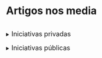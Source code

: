 <!-- # Energy Commons -->
<!--  **Tools and Information Database for the science, engineering, economics and politics of the Energy Transition**

Repository and open database for tutorials, computational tools, software implementions, technical documents, research papers, books and articles on the various aspects of the ongoing energy transition.
-->

 <!--## The politics of Energy  -->


# Artigos nos media

<br>

<details>
<summary> <span style="font-size:18px;"> Iniciativas privadas </span></summary>
<ul>

<li> <a href="https://grandeconsumo.com/montiqueijo-inaugura-unidade-fotovoltaica/">Montiqueijo inaugura unidade fotovoltaica</a> (Grande Consumo, 09/2014) </li>

<li> <a href="https://www.sunenergy.pt/sunenergy-instala-solucao-de-autoconsumo-na-frutalmente/">SunEnergy instala solução de autoconsumo na Frutalmente</a> (sunenergy, 11/2014) </li>

<li> <a href="https://www.sunenergy.pt/sunenergy-instala-projeto-de-autoconsumo-na-fabrica-de-arroz-gatoes/">SunEnergy instala projeto de autoconsumo na Fábrica de Arroz de Gatões</a> (sunenergy, 04/2015) </li>

<li> <a href="https://www.publico.pt/2015/05/04/local/noticia/edia-recorre-a-energia-solar-para-reduzir-custos-no-regadio-em-alqueva-1694491">EDIA recorre à energia solar para reduzir custos no regadio em Alqueva</a> (Público, 05/2015) </li>

<li> <a href="https://www.sunenergy.pt/sunenergy-instala-mais-de-800-paineis-na-natural-stone/">SunEnergy instala mais de 800 painéis na Natural Stone</a> (sunenergy, 07/2015) </li>

<li> <a href="https://www.dinheirovivo.pt/outras/lojas-ikea-em-portugal-vao-produzir-energia-solar/">Lojas Ikea em Portugal vão produzir energia solar</a> (Dinheiro Vivo, 12/2015) </li>

<li> <a href="http://trilhosenergeticos.pt/news/aldeia-da-serra-da-lousa-torna-se-100-autonoma-da-rede-publica-de-energia/">Aldeia da serra da Lousã torna-se 100% autónoma da rede pública de energia</a> (Trilhos Energéticos, 02/2016)</li>

<li> <a href="https://www.sunenergy.pt/novo-quartel-dos-bombeiros-de-cuba-ira-funcionar-a-energia-solar/">Novo quartel dos Bombeiros de Cuba irá funcionar a energia solar</a> (sunenergy, 04/2016) </li>

<li> <a href="https://www.sunenergy.pt/sunenergy-instala-96-paineis-solares-na-biomaduro/">SunEnergy instala 96 painéis solares na Biomaduro</a> (sunenergy, 04/2016) </li>

<li> <a href="https://www.sunenergy.pt/unidade-de-autoconsumo-instalada-em-restaurante/">Unidade de autoconsumo instalada em restaurante</a> (sunenergy, 05/2016) </li>

<li> <a href="https://www.sunenergy.pt/sunenergy-instala-unidade-de-autoconsumo-com-1-040-paineis-fotovoltaicos-na-fabrica-da-triangle-s/">SunEnergy instala unidade de autoconsumo com 1.040 painéis fotovoltaicos na fábrica da Triangle's</a> (sunenergy, 07/2016) </li>

<li> <a href="https://www.sunenergy.pt/autoconsumo-em-exploracao-agricola/">Autoconsumo em exploração agrícola</a> (sunenergy, 09/2016) </li>

<li> <a href="http://trilhosenergeticos.pt/news/unidade-de-autoconsumo-instalada-nos-acores-torna-restaurante-100-autonomo/">Unidade de autoconsumo instalada nos Açores torna restaurante 100% autónomo!</a> (Trilhos Energéticos, 08/2016)</li>

<li> <a href="https://www.sunenergy.pt/mais-um-grande-projeto-de-autoconsumo-em-agueda/">Mais um grande projeto de autoconsumo em Águeda</a> (sunenergy, 09/2016) </li>

<li> <a href="https://www.sunenergy.pt/novo-projeto-de-autoconsumo-agora-em-cantanhede/">Novo projeto de autoconsumo, agora em Cantanhede</a> (sunenergy, 11/2016) </li>

<li> <a href="http://trilhosenergeticos.pt/news/instalacao-de-solucao-de-autoconsumo-com-paineis-mais-eficientes-mercado/">Instalação de solução de autoconsumo com painéis mais eficientes do mercado</a> (Trilhos Energéticos, 11/2016)</li>

<li> <a href="https://www.sunenergy.pt/sunenergy-executa-um-dos-maiores-projetos-de-autoconsumo-a-nivel-nacional/">SunEnergy executa um dos maiores projetos de autoconsumo a nível nacional</a> (sunenergy, 01/2017) </li>

<li> <a href="http://trilhosenergeticos.pt/news/trilhos-energeticos-instala-sistema-inovador-em-portugal/">Trilhos Energéticos instala sistema inovador em Portugal</a> (Trilhos Energéticos, 01/2017)</li>

<li> <a href="http://trilhosenergeticos.pt/news/instalacao-de-55-paineis-para-autoconsumo-em-restaurante-de-penacova/">Instalação de 55 painéis para autoconsumo em restaurante de Penacova</a> (Trilhos Energéticos, 02/2017)</li>

<li> <a href="http://trilhosenergeticos.pt/news/instalacao-de-autoconsumo-com-baterias/">Instalação de autoconsumo com baterias</a> (Trilhos Energéticos, 02/2017)</li>

<li> <a href="https://www.sulinformacao.pt/2017/03/zoomarine-mais-sustentavel-e-com-ilha-do-tesouro-reabre-a-28-de-marco">Zoomarine mais sustentável e com “Ilha do Tesouro” reabre a 28 de Março</a> (Sul Informação, 03/2017) </li>

<li> <a href="https://www.sunenergy.pt/cooperativa-vai-poupar-22-mil-euros-por-ano-e-ser-mais-sustentavel/">Cooperativa vai poupar 22 mil euros por ano e ser mais sustentável</a> (sunenergy, 05/2017) </li>

<li> <a href="https://www.sunenergy.pt/sunenergy-instala-240-paineis-solares-na-vfa-lider-nacional-de-produtos-de-natacao/">SunEnergy instala 240 painéis solares na VFA, líder nacional de produtos para natação</a> (sunenergy, 06/2017) </li>

<li> <a href="https://www.sunenergy.pt/sunenergy-chega-a-acordo-com-o-grupo-hoteleiro-mh-hotels-de-peniche/">SunEnergy chega a acordo para instalar 520 painéis solares fotovoltaicos em Hotel de Peniche</a> (sunenergy, 06/2017) </li>

<li> <a href="http://trilhosenergeticos.pt/news/unidade-de-producao-de-energia-autonoma-no-templo-ecumenico/">Unidade de produção de energia autonóma no templo ecuménico</a> (Trilhos Energéticos, 07/2017)</li>

<li> <a href="https://www.sunenergy.pt/sunenergy-equipa-oito-pontos-de-venda-da-litocar-no-centro-do-pais/">SunEnergy equipa oito pontos de venda da Litocar no centro do país</a> (sunenergy, 09/2017) </li>

<li> <a href="http://trilhosenergeticos.pt/news/instalacao-de-autoconsumo-no-bukubaki-eco-surf-resort/">Instalação de autoconsumo no Bukubaki Eco Surf Resort</a> (Trilhos Energéticos, 09/2017)</li>

<li> <a href="https://www.sunenergy.pt/sunenergy-instala-840-paineis-solares-na-epalfer/">SunEnergy instala 840 painéis solares na EPALFER</a> (sunenergy, 10/2017) </li>

<li> <a href="http://trilhosenergeticos.pt/news/autoconsumo-na-tanoaria-j-dias-sa-em-esmoriz/">Unidade de autoconsumo instalada na Tanoaria J.Dias, SA, em Esmoriz</a> (Trilhos Energéticos, 10/2017)</li>

<li> <a href="https://www.sunenergy.pt/sunenergy-ajuda-ciclofapril-poupar-25-000e-ano/">SunEnergy permite poupança anual de 40.000€ à FRUTITAIPINA</a> (sunenergy, 11/2017) </li>

<li> <a href="https://jornaleconomico.sapo.pt/noticias/edp-instala-3-700-paineis-solares-nos-edificios-do-millennium-bcp-230087">EDP instala 3.700 painéis solares nos edifícios do Millennium BCP</a> (Jornal Económico, 11/2017) </li>

<li> <a href="http://trilhosenergeticos.pt/news/instalacao-de-autoconsumo-na-cooperativa-da-beira-central-oliveira-hospital/">Instalação de autoconsumo na Cooperativa da Beira Central, Oliveira do Hospital</a> (Trilhos Energéticos, 11/2017)</li>

<li> <a href="https://www.sunenergy.pt/sunenergy-ajuda-ciclofapril-poupar-25-000e-ano/">SunEnergy ajuda CicloFapril a poupar 25.000€ por ano</a> (sunenergy, 12/2017) </li>

<li> <a href="http://trilhosenergeticos.pt/news/centro-de-bem-estar/">A Trilhos Energéticos instala unidade de autoconsumo de 18.6 kW em Penacova</a> (Trilhos Energéticos, 01/2018)</li>

<li> <a href="http://trilhosenergeticos.pt/news/turismo-portugal-hoteleiras/">Unidades turísticas e hoteleiras apostam cada vez em energias renováveis</a> (Trilhos Energéticos, 02/2018)</li>

<li> <a href="http://trilhosenergeticos.pt/news/paliteira-aposta-na-energia-solar-fotovoltaica/">Mais uma empresa de Penacova que começou a produzir a sua própria energia</a> (Trilhos Energéticos, 02/2018)</li>

<li> <a href="https://www.sunenergy.pt/sunenergy-desenvolve-projeto-inovador-na-uartronica/">SunEnergy desenvolve projeto inovador na UARTRÓNICA</a> (sunenergy, 03/2018) </li>

<li> <a href="http://trilhosenergeticos.pt/news/produzir-a-sua-propria-energia/">Empresa de Pedrogão Grande começa a produzir a sua própria energia!</a> (Trilhos Energéticos, 03/2018)</li>

<li> <a href="https://www.sunenergy.pt/sunenergy-instala-paineis-solares-nas-caves-messias/">SunEnergy instala painéis solares nas Caves Messias</a> (sunenergy, 04/2018) </li>

<li> <a href="https://www.sonae.pt/pt/media/press-releases/115-centrais-fotovoltaicas-alimentam-estruturas-da-sonae-mc/">115 centrais fotovoltaicas alimentam estruturas da Sonae MC</a> (Sonae, 05/2018) </li>

<li> <a href="http://trilhosenergeticos.pt/news/solucao-inovadora/">Trilhos Energéticos pioneira em solução inovadora na Península Ibérica!</a> (Trilhos Energéticos, 05/2018)</li>

<li> <a href="https://www.tribunaalentejo.pt/artigos/pegoes-vai-ter-ceramica-energia-100-fotovoltaica">Pegões vai ter cerâmica a energia 100% fotovoltaica</a> (Tribuna Alentejo, 06/2018) </li>

<li> <a href="https://www.sunenergy.pt/aposta-na-energia-solar-vai-permitir-poupanca-significativa-a-grafica-ideal-de-agueda/">Aposta na energia solar vai permitir poupança significativa à Gráfica Ideal de Águeda</a> (sunenergy, 06/2018) </li>

<li> <a href="http://trilhosenergeticos.pt/news/modulos-fotovoltaicos-em-centro-paroquial/">Trilhos Energéticos Instala 46 Módulos Fotovoltaicos em Centro Paroquial</a> (Trilhos Energéticos, 07/2018)</li>

<li> <a href="http://trilhosenergeticos.pt/news/trilhos-energeticos-da-mais-um-passo-em-direcao-ao-futuro/">Trilhos Energéticos dá mais um passo em direção ao futuro!</a> (Trilhos Energéticos, 07/2018)</li>

<li> <a href="https://www.sunenergy.pt/espaco-inovacao-em-oliveira-do-bairro-inova-com-a-ajuda-da-sunenergy/">Espaço Inovação inova no Autoconsumo com a ajuda da SunEnergy</a> (sunenergy, 08/2018) </li>

<li> <a href="http://trilhosenergeticos.pt/news/trilhos-energeticos-instala-solucao-de-159-5-kw-em-empresa-do-ramo-hoteleiro/">Trilhos Energéticos instala solução de 15 kWp em empresa do ramo hoteleiro</a> (Trilhos Energéticos, 08/2018)</li>

<li> <a href="http://trilhosenergeticos.pt/news/trilhos-energeticos-finaliza-projeto-de-28-wp-em-associacao-de-solidariedade/">Trilhos Energéticos finaliza projeto de 28 kWp em associação de solidariedade</a> (Trilhos Energéticos, 09/2018)</li>

<li> <a href="http://trilhosenergeticos.pt/news/trilhos-energeticos-instala-580-paineis-em-estancia-e-serracao-de-madeiras-exoticas/">Trilhos Energéticos instala 580 painéis em Estância e Serração de Madeiras Exóticas</a> (Trilhos Energéticos, 09/2018)</li>

<li> <a href="https://greensavers.sapo.pt/crowdfunding-sustentavel-ajuda-ceramica-de-pegoes-a-evitar-180-toneladas-de-co2/
">Crowdfunding sustentável ajuda Cerâmica de Pegões a evitar 180 toneladas de CO2 por ano</a> (Green Savers, 10/2018) </li>

<li> <a href="https://www.sunenergy.pt/sunenergy-instala-mais-de-1-100-paineis-solares-na-ramalhos/">Sunenergy instala mais de 1.100 painéis solares na Ramalhos</a> (sunenergy, 10/2018) </li>

<li> <a href="http://trilhosenergeticos.pt/news/tecnilac-aposta-em-energia-solar-e-comeca-a-reduzir-as-suas-faturas-de-energia/">Tecnilac aposta em energia solar e começa a reduzir as suas faturas de energia</a> (Trilhos Energéticos, 10/2018)</li>

<li> <a href="https://www.sunenergy.pt/aramague-vai-poupar-20-mil-euros-por-ano-com-paineis-da-sunenergy/">Aramague poupa 20 mil euros ano com painéis da Sunenergy</a> (sunenergy, 11/2018) </li>

<li> <a href="https://gabrimat.pt/projetos/instalacao-de-paineis-solares-fotovoltaicos/">GABRIMAT: Instalação de painéis solares fotovoltaicos</a> (GABRIMAT, 11/2018) </li>

<li> <a href="https://www.sunenergy.pt/santa-casa-da-mealhada-poupa-20-mil-euros-em-energia/">Santa Casa da Mealhada poupa 20 mil euros em energia</a> (sunenergy, 12/2018) </li>

<li> <a href="http://trilhosenergeticos.pt/news/3216/">Supermercado em Tondela poupa cerca de 5000€/ano com energia solar!</a> (Trilhos Energéticos, 12/2018)</li>

<li> <a href="https://www.carmim.eu/noticias/carmim-inaugura-central-fotovoltaica/">CARMIM inaugura central fotovoltaica</a> (CARMIM, 12/2018) </li>

<li> <a href="http://trilhosenergeticos.pt/news/trilhos-energeticos-termina-mais-um-projeto/">Trilhos Energéticos instala sombreador solar nos Açores!</a> (Trilhos Energéticos, 01/2019)</li>

<li> <a href="https://www.sunenergy.pt/torre-de-palma-wine-hotel-torna-se-energeticamente-sustentavel/">Torre de Palma Wine Hotel é energeticamente sustentável</a> (sunenergy, 02/2019) </li>

<li> <a href="http://trilhosenergeticos.pt/news/trilhos-energeticos-instala-508-modulos-fotovoltaicos-em-tabua/">Trilhos Energéticos instala 508 módulos fotovoltaicos em Tábua</a> (Trilhos Energéticos, 02/2019)</li>

<li> <a href="https://www.wattson.pt/2019/03/30/sport-alges-e-dafundo-com-paineis-solares-reduz-fatura-do-gas-em-metade/">Sport Algés e Dafundo com painéis solares reduz fatura do gás em metade</a> (WATTSON, 03/2019) </li>

<li> <a href="https://www.sunenergy.pt/leirimetal-poupa-atraves-de-unidade-de-autoconsumo-fotovoltaico/">Leirimetal poupa através de unidade de autoconsumo</a> (sunenergy, 03/2019) </li>

<li> <a href="http://trilhosenergeticos.pt/news/gandara-gestao-de-residuos-poupa-cerca-de-9000e-anuais-em-energia/">Gândara – Gestão de Resíduos poupa cerca de 9000€ anuais em energia!</a> (Trilhos Energéticos, 03/2019)</li>

<li> <a href="https://www.sunenergy.pt/paineis-solares-fotovoltaicos-eleclerc/">930 painéis solares fotovoltaicos vão permitir a hipermercado E.Leclerc poupar 42.000 euros por ano</a> (sunenergy, 05/2019)</li>

<li> <a href="https://www.barlavento.pt/destaque/acaso-conta-com-novo-parque-solar-e-autossuficiencia-energetica">ACASO conta com novo parque solar e autossuficiência energética</a> (barlavento, 05/2019)</li>

<li> <a href="https://www.sunenergy.pt/santa-casa-da-misericordia-poupa-20-mil-euros-ano-em-energia/">Santa Casa da Misericórdia de Águeda vai poupar 20 mil euros por ano em energia</a> (sunenergy, 05/2019)</li>

<li> <a href="https://www.sunenergy.pt/trincapeixe-poupa-ao-aderir-as-renovaveis/">SunEnergy leva mais uma empresa a poupar 12mil euros anuais após aderir às renováveis</a> (sunenergy, 06/2019)</li>

<li> <a href="https://www.sunenergy.pt/indelague-poupa-27-mil-euros-por-ano-com-solucao-de-autoconsumo-sunenergy/">Indelague poupa 27 mil euros por ano com solução de autoconsumo SunEnergy</a> (sunenergy, 07/2019)</li>

<li> <a href="http://trilhosenergeticos.pt/news/trilhos-energeticos-instala-1755-paineis-para-autoconsumo-fotovoltaico/">Trilhos Energéticos instala 1755 painéis para autoconsumo fotovoltaico</a> (Trilhos Energéticos, 07/2019)</li>

<li> <a href="http://trilhosenergeticos.pt/news/cooperativa-em-oliveira-do-hospital-instala-220-modulos-fotovoltaicos/">Cooperativa em Oliveira do Hospital instala 220 Módulos Fotovoltaicos</a> (Trilhos Energéticos, 07/2019)</li>

<li> <a href="http://trilhosenergeticos.pt/news/trilhos-energeticos-termina-instalacao-de-autoconsumo-autonomo/">Trilhos Energéticos termina nova instalação de Autoconsumo Autónomo!</a> (Trilhos Energéticos, 11/2019)</li>

<li> <a href="https://www.sunenergy.pt/utad-assina-contrato-com-a-sunenergy/">UTAD passa a ser energeticamente eficiente com as soluções Sunenergy</a> (sunenergy, 09/2019)</li>

<li> <a href="http://trilhosenergeticos.pt/news/lizcentro-aposta-nas-energias-renovaveis-e-instala-sombreador-solar/">Trilhos Energéticos® termina nova Instalação de Autoconsumo Empresarial</a> (Trilhos Energéticos, 11/2019)</li>

<li> <a href="https://www.dinheirovivo.pt/empresas/dona-da-sagres-investe-14-milhoes-em-paineis-solares/">Dona da Sagres investe 1,4 milhões em painéis solares</a> (Dinheiro Vivo, 11/2019) </li>

<li> <a href="https://www.dinheirovivo.pt/fazedores/heden-cowork-com-vista-para-o-rio-amigo-do-ambiente-e-da-cultura/">Heden. Cowork com vista para o rio, amigo do ambiente e da cultura</a> (Dinheiro Vivo, 11/2019) </li>

<li> <a href="https://www.noticiasdeaveiro.pt/oli-investiu-500-mil-euros-em-paineis-solares/">OLI investiu 500 mil euros em painéis solares</a> (Notícias de Aveiro, 11/2019) </li>

<li> <a href="http://trilhosenergeticos.pt/news/trilhos-energeticos-termina-nova-instalacao-de-autoconsumo-empresarial/">Trilhos Energéticos® termina nova Instalação de Autoconsumo Empresarial</a> (Trilhos Energéticos, 11/2019)</li>

<li> <a href="https://www.sunenergy.pt/rodi-aposta-nas-renovaveis/">Rodi aposta nas energias renováveis com a ajuda da Sunenergy e poupa 115 000 euros por ano</a> (sunenergy, 11/2019)</li>

<li> <a href="https://www.sunenergy.pt/astrazeneca-celebra-contrato-com-a-sunenergy/">AstraZeneca vai reduzir emissões de CO2 em 110 toneladas por ano</a> (sunenergy, 11/2019)</li>

<li> <a href="https://www.sunenergy.pt/italbox-investe-em-solucao-sunenergy/">Italbox torna-se mais sustentável com investimento em 400 painéis fotovoltaicos para autoconsumo</a> (sunenergy, 12/2019)</li>

<li> <a href="https://www.dinheirovivo.pt/empresas/lidl-aposta-no-verde-fornecimento-e-100-de-energia-renovavel/
">Lidl aposta no verde. Fornecimento das lojas é 100% de energia renovável</a> (Dinheiro Vivo, 01/2020)</li>

<li> <a href="https://www.dinheirovivo.pt/empresas/dono-do-intermarche-investe-em-energia-solar/">Dono do Intermarché investe em energia solar</a> (Dinheiro Vivo, 01/2020)</li>

<li> <a href="https://www.sunenergy.pt/armazens-reis-contribuem-para-combater-alteracoes-climaticas-com-a-sunenergy/">Armazéns Reis em Aveiro dão contributo no combate às alterações climáticas com a instalação de 345 painéis solares pela Sunenergy</a> (sunenergy, 02/2020)</li>

<li> <a href="http://trilhosenergeticos.pt/news/empresa-agricola-poupa-cerca-de-2800e-por-ano-em-energia-electrica/">Empresa agrícola poupa cerca de 2800€ por ano em Energia Elétrica</a> (Trilhos Energéticos, 02/2020)</li>

<li> <a href="http://trilhosenergeticos.pt/news/trilhos-energeticos-inicia-instalacao-de-1000-modulos-fotovoltaicos/">Trilhos Energéticos inicia instalação de 1000 Módulos Fotovoltaicos</a> (Trilhos Energéticos, 02/2020)</li>

<li> <a href="https://expresso.pt/economia/2020-03-06-GoParity-lanca-financiamento-colaborativo-para-dar-energia-solar-a-lar-de-idosos-em-Borba">GoParity lança financiamento colaborativo para dar energia solar a lar de idosos em Borba</a> (Expresso, 03/2020)</li>

<li> <a href="https://www.diariocoimbra.pt/noticia/55312
">SunEnergy instala painéis em cinco escolas de Viseu</a> (Diário de Coimbra, 03/2020)</li>

<li> <a href="https://rosseti.eu/rosseti-installs-eleven-units-of-photovoltaic-panels-in-vila-de-rei/">Rosseti instala onze unidades de painéis fotovoltaicos em Vila de Rei</a> (Rosseti Engenharia, 03/2020)</li>

<li> <a href="https://rosseti.eu/rosseti-installs-about-2000-photovoltaic-solar-panels-in-the-district-of-leiria/"> Rosseti instala cerca de 2mil painéis solares fotovoltaicos no distrito de Leiria</a> (Rosseti Engenharia, 04/2020)</li>

<li> <a href="https://www.sunenergy.pt/projeto-de-autoconsumo-da-sunenergy-capacita-a-logoplaste-com-energia-sustentavel/">Projeto de autoconsumo da SunEnergy capacita a Logoplaste com energia sustentável</a> (sunenergy, 04/2020)</li>

<li> <a href="https://www.dinheirovivo.pt/empresas/jeronimo-martins-investe-12-milhoes-em-energia-solar-em-valongo/
">Jerónimo Martins investe 1,2 milhões em energia solar em Valongo</a> (Dinheiro Vivo, 05/2020)</li>

<li> <a href="https://eco.sapo.pt/2020/05/06/cin-quer-ser-mais-sustentavel-investe-200-mil-euros-para-produzir-31-da-energia-que-consome/
">CIN quer ser mais sustentável. Investe 200 mil euros para produzir 31% da energia que consome</a> (ECO, 05/2020)</li>

<li> <a href="https://eco.sapo.pt/2020/05/11/sunenergy-instala-850-paineis-solares-na-miranda-irmao-vai-permitir-poupanca-de-38-mil-euros-por-ano/
">Fábrica de bicicletas de Águeda instala mais 850 painéis solares. Vai poupar 38 mil euros por ano em energia</a> (ECO, 05/2020)</li>

<li> <a href="http://avozdoalgarve.pt/d/infralobo-instalao-de-painis-fotovoltaicos-tornam-edifcio-autossustentvel/44514">Infralobo - Instalação de Painéis Fotovoltaicos tornam edifício autossustentável</a> (A voz do @lgarve, 05/2020)</li>

<li> <a href="https://jornaleconomico.sapo.pt/noticias/sporting-firma-parceria-com-edp-e-equipa-academia-de-alcochete-com-600-paineis-solares-para-autoconsumo-594747">Sporting firma parceria com EDP e equipa Academia de Alcochete com 600 painéis solares para autoconsumo</a> (Jornal Económico, 05/2020)</li>

<li> <a href="http://trilhosenergeticos.pt/news/trilhos-energeticos-apresenta-mais-uma-instalacao-de-autoconsumo-empresarial-concluida/">Trilhos Energéticos®instala 55 painéis para Autoconsumo Empresarial!</a> (Trilhos Energéticos, 05/2020)</li>

<li> <a href="https://agriterra.pt/Artigos/307889-Olival-energia-solar-agricultura-historia-maos-dadas-na-fronteira-entre-Portugal-Espanha.html">Olival: energia solar, agricultura e história de mãos dadas na fronteira entre Portugal e Espanha</a> (Agriterra, 06/2020)</li>

<li> <a href="https://eco.sapo.pt/2020/06/30/caetano-coatings-instala-paineis-solares-para-autoconsumo-reduz-130-toneladas-de-co2-por-ano/">Caetano Coatings instala painéis solares para autoconsumo. Reduz 130 toneladas de CO2 por ano</a> (ECO, 06/2020)</li>

<li> <a href="https://postal.pt/economia/2020-08-17-SunEnergy-instalou-6.300-paineis-solares-no-primeiro-semestre-de-2020">SunEnergy instalou 6.300 painéis solares no primeiro semestre de 2020</a> (postal, 07/2020)</li>

<li> <a href="https://www.radiocampanario.com/ultimas/regional/nova-delta-instalou-870-paineis-solares-em-campo-maior
">Nova Delta instalou 870 painéis solares em Campo Maior</a> (Diário Campanário, 07/2020)</li>

<li> <a href="https://www.jornaldenegocios.pt/sustentabilidade/smart-cities/detalhe/20200715-1136-primeiro-bairro-solar-do-pais-estreia-se-em-belas
">Primeiro bairro solar do país estreia-se em Belas</a> (Jornal de Negócios, 07/2020)</li>

<li> <a href="https://www.idealista.pt/news/financas/investimentos/2020/07/22/44046-sonae-investe-11-milhoes-para-construir-o-edificio-mais-sustentavel-de-portugal-na">Sonae investe 11 milhões para construir o edifício mais sustentável de Portugal – na Maia</a> (idealista news, 07/2020)</li>

<li> <a href="https://www.sunenergy.pt/fumeiros-porfirios-poupa-20mil-ano-com-460-paineis-solares/">Instalação de 460 painéis solares da SunEnergy leva Fumeiros Porfírios a poupar 20 mil euros/ano</a> (sunenergy, 07/2020)</li>

<li> <a href="https://www.jornaldenegocios.pt/empresas/detalhe/ikea-aposta-em-energia-solar-e-moveis-usados">Ikea aposta em energia solar e móveis usados</a> (Jornal de Negócios, 08/2020)</li>

<li> <a href="https://ominho.pt/empresa-de-famalicao-instala-parque-solar-e-vai-poupar-35-na-fatura-energetica/">Empresa de Famalicão instala parque solar e vai poupar 35% na fatura energética</a> (O Minho, 08/2020)</li>

<li> <a href="https://www.sunenergy.pt/o-projeto-para-a-exporlux-contemplou-a-instalacao-de-562-paineis-solares-fotovoltaicos-de-380w/">Projeto de autoconsumo da Sunenergy leva a poupança anual de 23 mil€ à Exporlux</a> (sunenergy, 08/2020)</li>

<li> <a href="https://jornaleconomico.sapo.pt/noticias/silopor-vai-investir-mais-de-meio-milhao-de-euros-na-instalacao-de-1-650-paineis-solares-na-trafaria-633588">Silopor vai investir mais de meio milhão de euros na instalação de 1.650 painéis solares na Trafaria</a> (Jornal Económico, 09/2020)</li>

<li> <a href="https://observador.pt/2020/09/16/empresa-de-aveiro-poupa-105-mil-euros-num-ano-com-producao-de-energia-solar/">Empresa de Aveiro poupa 105 mil euros num ano com produção de energia solar</a> (Observador, 09/2020)</li>

<li> <a href="https://revistacargo.pt/laso-transportes-aposta-na-energia-solar-para-as-suas-dependencias-em-portugal/">LASO Transportes aposta na energia solar para as suas dependências em Portugal</a> (Revista Cargo, 09/2020)</li>

<li> <a href="https://www.sunenergy.pt/sunenergy-instala-paineis-solares-no-hospital-infante-d-pedro/">SunEnergy instala 720 painéis solares no Hospital Infante D. Pedro</a> (Sun Energy, 09/2020)</li>

<li> <a href="https://www.distribuicaohoje.com/destaques/intermarche-de-aljezur-instala-sistema-fotovoltaico-para-autoconsumo/">Intermarché de Aljezur instala sistema fotovoltaico para autoconsumo</a> (Distribuição Hoje, 09/2020)</li>

<li> <a href="https://www.vozdapovoa.com/noticias/1960/bombeiros-da-povoa-instalam-energia-solar-na-cobertura-do-quartel">Bombeiros da Póvoa instalam energia solar na cobertura do quartel</a> (A Voz da Póvoa, 09/2020)</li>

<li> <a href="http://www.tecnohospital.pt/noticias/chts-vai-instalar-sistema-solar-fotovoltaico/">CHTS vai instalar sistema solar fotovoltaico</a> (TecnoHospital, 09/2020)</li>

<li> <a href="https://revistacargo.pt/santos-e-vale-instala-556-paineis-fotovoltaicos-em-7-plataformas-logisticas-de-norte-a-sul-do-pais/">Santos e Vale instala 556 painéis fotovoltaicos em 7 plataformas logísticas de Norte a Sul do país</a> (Revista Cargo, 10/2020)</li>

<li> <a href="https://greensavers.sapo.pt/rosalina-tanganho-tabaqueira-o-compromisso-com-a-sustentabilidade-e-transversal-a-toda-a-atividade/">Rosalina Tanganho, Tabaqueira: “O compromisso com a sustentabilidade é transversal a toda a atividade”</a> (Greensavers, 10/2020)</li>

<li> <a href="https://www.nit.pt/fora-de-casa/turismos-rurais-e-hoteis/um-milhao-de-euros-depois-este-resort-portugues-vai-produzir-a-sua-propria-energia">Um milhão de euros depois, este resort português vai produzir a sua própria energia</a> (NiT, 10/2020)</li>

<li> <a href="http://trilhosenergeticos.pt/news/trilhos-energeticos-instala-336-paineis-para-autoconsumo-em-esmoriz/">Trilhos Energéticos instala 336 painéis para Autoconsumo em Esmoriz</a> (Trilhos Energéticos, 10/2020)</li>

<li> <a href="https://www.sunenergy.pt/instalacao-de-paineis-solares-solzaima/">Instalação de painéis solares da SunEnergy permite poupança de 90mil€/ano à Solzaima</a> (Sun Energy, 11/2020)</li>

<li> <a href="https://www.diarioimobiliario.pt/Actualidade/Sustentabilidade/Taguspark-vai-receber-mais-de-1.500-paineis-solares-e-produzir-mais-de-1GWh-de-energia-electrica">Taguspark vai receber mais de 1.500 painéis solares e produzir mais de 1GWh de energia eléctrica</a> (Diário Imobiliário, 11/2020)</li>

<li> <a href="https://ceramirupe.com/2020/11/09/ceramirupe-por-um-mundo-mais-sustentavel/">Ceramirupe por um mundo mais sustentável!</a> (Ceramirupe, 11/2020)</li>

<li> <a href="http://trilhosenergeticos.pt/news/parque-de-campismo-de-albufeira-aposta-no-autoconsumo-fotovoltaico/">Parque de Campismo de Albufeira aposta no Autoconsumo Fotovoltaico!</a> (Trilhos Energéticos, 11/2020)</li>

<li> <a href="https://www.vozdapovoa.com/noticias/vila-do-conde/paineis-fotovoltaicos-no-quartel-do-bombeiros-de-vila-do-conde">Painéis fotovoltaicos no quartel dos bombeiros de Vila do Conde</a> (A Voz da Póvoa, 11/2020)</li>

<li> <a href="https://rosseti.eu/installation-of-4mwp-in-the-largest-producer-of-mineral-masses-and-ceramics-in-portugal-is-on-the-final-stretch/"> Instalação de 4MWp no maior produtor de massas minerais e cerâmicas de Portugal está na reta final</a> (Rosseti Engenharia, 11/2020)</li>

<li> <a href="https://www.dinheirovivo.pt/empresas/tecnologia/cooperativa-portuguesa-de-energias-renovaveis-financia-novo-projeto-em-tavira-13049073.html">Cooperativa portuguesa de energias renováveis financia novo projeto em Tavira</a> (Dinheiro Vivo, 11/2020)</li>

<li> <a href="https://www.dinheirovivo.pt/empresas/edp-comercial-com-melhor-ano-nos-paineis-solares-domesticos-13058819.html">EDP Comercial com "melhor ano" nos painéis solares domésticos</a> (Dinheiro Vivo, 11/2020)</li>



</ul>
</details>

<br>

<details>
<summary> <span style="font-size:18px;">  Iniciativas públicas </span></summary>
<ul>

<li> <a href="https://www.publico.pt/2011/09/16/ciencia/noticia/cascais-passa-a-ter-bicicletas-electricas-carregadas-com-energia-solar-1512192">Cascais passa a ter bicicletas eléctricas carregadas com energia solar</a> (Público, 09/2011) </li>

<li> <a href="https://www.publico.pt/2015/06/04/tecnologia/noticia/penafiel-inaugura-banco-de-jardim-que-carregara-telemoveis-atraves-de-energia-solar-1697914">Penafiel inaugura banco de jardim que carregará telemóveis através de energia solar</a> (Público, 09/2011) </li>

<li> <a href="https://www.sunenergy.pt/sunenergy-ajuda-camara-municipal-de-agueda-a-poupar-mais-de-30-000eano/">SunEnergy ajuda Câmara Municipal de Águeda a poupar mais de 30.000€/ano</a> (sunenergy, 12/2016) </li>

<li> <a href="https://www.sunenergy.pt/sunenergy-liga-a-camara-municipal-de-albergaria-a-velha-ao-sol/">SunEnergy liga a Câmara Municipal de Albergaria-a-Velha ao sol</a> (sunenergy, 07/2017) </li>

<li> <a href="https://www.sunenergy.pt/sunenergy-vence-concurso-publico-do-municipio-da-figueira-da-foz/">SunEnergy vence concurso público do Município da Figueira da Foz</a> (sunenergy, 01/2018) </li>

<li> <a href="https://www.sunenergy.pt/escola-superior-de-enfermagem-do-porto-escolhe-a-sunenergy-para-aposta-nas-energias-renovaveis/">ESEP escolhe a SunEnergy para aposta nas energias renováveis</a> (sunenergy, 05/2018) </li>

<li> <a href="https://www.jornaldenegocios.pt/economia/autarquias/detalhe/camara-de-lisboa-quer-ter-central-fotovoltaica-a-funcionar-em-2020">Câmara de Lisboa quer ter central fotovoltaica a funcionar em 2020</a> (Jornal de Negócios, 07/2018) </li>

<li> <a href="https://www.sunenergy.pt/instituto-politecnico-da-guarda-produz-150-000-kwh-por-ano-com-sunenergy/">Instituto Politécnico da Guarda produz 150.000 kWh por ano com a SunEnergy</a> (sunenergy, 10/2018) </li>

<li> <a href="https://www.dn.pt/lusa/santa-maria-com-projeto-de-eficencia-energetica-para-se-transformar-em-hospital-verde-9858952.html">Santa Maria com projeto de eficência energética para se transformar em "Hospital verde"</a> (Diário de Notícias, 10/2018) </li>

<li> <a href="https://www.publico.pt/2019/03/19/local/noticia/plano-lisboa-liga-campeoes-energia-solar-1866026
">Um plano para pôr Lisboa na Liga dos Campeões da Energia Solar</a> (Público, 03/2019) </li>

<li> <a href="https://www.sunenergy.pt/sunenergy-paineis-de-autoconsumo-comunidade-intermunicipal-regiao-de-coimbra-cim/">SunEnergy instala 170 painéis de autoconsumo com a Comunidade Intermunicipal da Região de Coimbra (CIM)</a> (sunenergy, 05/2019)</li>

<li> <a href="https://www.publico.pt/2019/05/27/local/noticia/porto-santo-quer-dizer-adeus-petroleo-1874091">O Porto Santo começa a dizer adeus ao petróleo</a> (Público, 05/2019)</li>

<li> <a href="https://www.radiocampanario.com/ultimas/regional/edia-lanca-concurso-para-o-maior-projeto-fotovoltaico-flutuante-da-europa">EDIA lança concurso para o maior projeto fotovoltaico flutuante da Europa</a> (Diário Campanário, 10/2019)</li>

<li> <a href="https://www.publico.pt/2019/10/18/local/noticia/algarve-vai-incentivar-opcao-energia-solar-comecando-edificios-municipais-1890589">Algarve vai incentivar a opção pela energia solar começando pelos edifícios municipais
</a> (Público, 10/2019)</li>

<li> <a href="https://www.sulinformacao.pt/2019/11/culatra-publica-agenda-de-transicao-para-as-energias-limpas/">Culatra publica agenda de transição para as energias limpas</a> (Sulinformação, 11/2019)</li>

<li> <a href="https://www.noticiasaominuto.com/economia/1400971/coimbra-quer-regulamento-para-incentivar-producao-de-energia-fotovoltaica">Coimbra quer regulamento para incentivar produção de energia fotovoltaica</a> (Notícias ao Minuto, 01/2020)</li>

<li> <a href="https://visao.sapo.pt/volt/2020-02-19-acores-renovaveis-vao-fornecer-65-da-energia-da-graciosa/">Açores: renováveis vão fornecer 65% da energia da Graciosa</a> (Visão, 02/2020)</li>

<li> <a href="https://www.noticiasdeaveiro.pt/centro-intermunicipal-de-recolha-de-animais-nasce-na-giesteira-agueda/">Centro Intermunicipal de Recolha de Animais nasce na Giesteira, Águeda</a> (Notícias de Aveiro, 02/2020)</li>

<li> <a href="https://www.publico.pt/2020/02/17/local/noticia/camara-porto-vai-instalar-sistemas-fotovoltaicos-29-edificios-municipais-1904209">Câmara do Porto vai instalar sistemas fotovoltaicos em 29 edifícios municipais</a> (Público, 02/2020)</li>

<li> <a href="https://www.rtp.pt/noticias/economia/obras-do-centro-de-mobilidade-e-transportes-de-viseu-arrancam-este-mes_n1228922">Obras do Centro de Mobilidade e Transportes de Viseu arrancam este mês</a> (RTP, 05/2020)</li>

<li> <a href="https://www.noticiasdeaveiro.pt/oliveira-de-azemeis-faz-investimento-em-eficiencia-energetica/">Oliveira de Azeméis faz investimento em eficiência energética</a> (Notícias de Aveiro, 06/2020)</li>

<li> <a href="https://observador.pt/2020/07/08/viana-do-castelo-avalia-impacto-de-ilhas-flutuantes-de-energia-solar-no-rio-lima/">Viana do Castelo avalia impacto de ilhas flutuantes de energia solar no rio Lima</a> (Observador, 07/2020)</li>

<li> <a href="https://www.publico.pt/2020/07/29/local/noticia/ilha-berlenga-troca-diesel-energia-solar-tornase-100-sustentavel-1926212">Ilha da Berlenga troca diesel por energia solar e torna-se 100% sustentável</a> (Público, 07/2020)</li>

<li> <a href="https://tvi24.iol.pt/sociedade/obras/hospital-de-santa-maria-arranca-com-renovacao-em-nome-da-eficiencia-energetica">Hospital de Santa Maria arranca com renovação em nome da eficiência energética</a> (TVI24, 07/2020)</li>

<li> <a href="http://www.cidadetomar.pt/2020/08/07/empresas-negocios/empresa-tomarense-instala-a-primeira-central-solar-da-forca-aerea-para-autoconsumo/">Empresa tomarense instala a primeira Central Solar da Força Aérea para autoconsumo</a> (Cidade de Tomar, 08/2020)</li>

<li> <a href="https://www.sulinformacao.pt/2020/09/loule-e-um-caso-serio-de-aposta-na-transicao-energetica-a-nivel-nacional/">Loulé é um caso sério de aposta na transição energética a nível nacional</a> (Sulinformação, 09/2020)</li>

<li> <a href="https://www.noticiasdeaveiro.pt/criacao-de-uma-comunidade-de-energia-renovavel-cer-piloto-em-aveiro/">Criação de uma Comunidade de Energia Renovável (CER) piloto em Aveiro</a> (Notícias de Aveiro, 09/2020)</li>

<li> <a href="https://www.jornaldofundao.pt/economia/o-exemplo-das-berlengas-na-energia-renovavel/">O exemplo das Berlengas na energia renovável</a> (Jornal do Fundão, 10/2020)</li>

<li> <a href="https://www.jornaldenegocios.pt/empresas/energia/detalhe/governo-quer-lancar-concurso-para-adjudicar-10mw-de-solar-em-regime-de-autoconsumo">Governo quer lançar concurso para adjudicar 10MW de solar em regime de autoconsumo</a> (Jornal de Negócios, 10/2020)</li>

<li> <a href="http://www.tecnohospital.pt/noticias/hospital-figueira-foz-investe-sistema-fotovoltaico/">Hospital da Figueira da Foz investe em sistema fotovoltaico</a> (TecnoHospital, 10/2020)</li>

<li> <a href="https://www.noticiasdecoimbra.pt/coimbra-atribui-apoio-a-51-candidaturas-a-incentivos-a-producao-de-energia-fotovoltaica/">Coimbra atribui apoio a 51 candidaturas a incentivos à produção de energia fotovoltaica</a> (Notícias de Coimbra, 10/2020)</li>

<li> <a href="https://smart-cities.pt/smn/ena-paineis-2011/">Azeitão, Sado e Gâmbia-Pontes Alto da Guerra instalam painéis solares fotovoltaicos para autoconsumo</a> (Smart Cities, 10/2020)</li>


</ul>
</details>